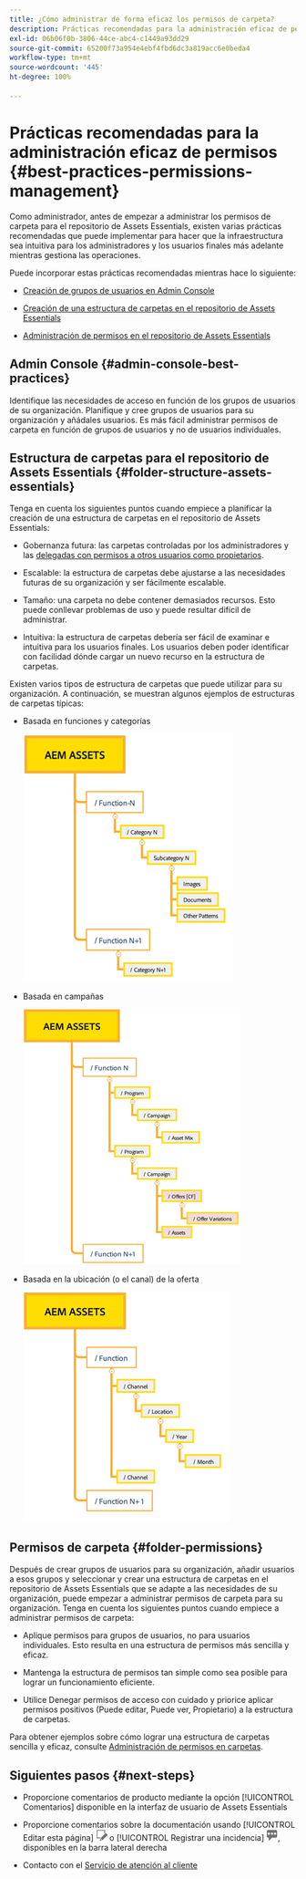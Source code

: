 ```yaml
---
title: ¿Cómo administrar de forma eficaz los permisos de carpeta?
description: Prácticas recomendadas para la administración eficaz de permisos
exl-id: 06b06f0b-3806-44ce-abc4-c1449a93dd29
source-git-commit: 65200f73a954e4ebf4fbd6dc3a819acc6e0beda4
workflow-type: tm+mt
source-wordcount: '445'
ht-degree: 100%

---
```


# Prácticas recomendadas para la administración eficaz de permisos {#best-practices-permissions-management}

Como administrador, antes de empezar a administrar los permisos de carpeta para el repositorio de Assets Essentials, existen varias prácticas recomendadas que puede implementar para hacer que la infraestructura sea intuitiva para los administradores y los usuarios finales más adelante mientras gestiona las operaciones.

Puede incorporar estas prácticas recomendadas mientras hace lo siguiente:

* [Creación de grupos de usuarios en Admin Console](#admin-console-best-practices)

* [Creación de una estructura de carpetas en el repositorio de Assets Essentials](#folder-structure-assets-essentials)

* [Administración de permisos en el repositorio de Assets Essentials](#folder-permissions)

## Admin Console {#admin-console-best-practices}

Identifique las necesidades de acceso en función de los grupos de usuarios de su organización. Planifique y cree grupos de usuarios para su organización y añádales usuarios. Es más fácil administrar permisos de carpeta en función de grupos de usuarios y no de usuarios individuales.

## Estructura de carpetas para el repositorio de Assets Essentials {#folder-structure-assets-essentials}

Tenga en cuenta los siguientes puntos cuando empiece a planificar la creación de una estructura de carpetas en el repositorio de Assets Essentials:

* Gobernanza futura: las carpetas controladas por los administradores y las [delegadas con permisos a otros usuarios como propietarios](manage-permissions.md##manage-permissions-folders).

* Escalable: la estructura de carpetas debe ajustarse a las necesidades futuras de su organización y ser fácilmente escalable.

* Tamaño: una carpeta no debe contener demasiados recursos. Esto puede conllevar problemas de uso y puede resultar difícil de administrar.

* Intuitiva: la estructura de carpetas debería ser fácil de examinar e intuitiva para los usuarios finales. Los usuarios deben poder identificar con facilidad dónde cargar un nuevo recurso en la estructura de carpetas.

Existen varios tipos de estructura de carpetas que puede utilizar para su organización. A continuación, se muestran algunos ejemplos de estructuras de carpetas típicas:

* Basada en funciones y categorías

  ![Función y categorización](assets/function-categorization.png)

* Basada en campañas

  ![Basada en campañas](assets/campaign-based.png)

* Basada en la ubicación (o el canal) de la oferta

  ![Basada en la ubicación de la oferta](assets/offer-location.png)


## Permisos de carpeta {#folder-permissions}

Después de crear grupos de usuarios para su organización, añadir usuarios a esos grupos y seleccionar y crear una estructura de carpetas en el repositorio de Assets Essentials que se adapte a las necesidades de su organización, puede empezar a administrar permisos de carpeta para su organización. Tenga en cuenta los siguientes puntos cuando empiece a administrar permisos de carpeta:

* Aplique permisos para grupos de usuarios, no para usuarios individuales. Esto resulta en una estructura de permisos más sencilla y eficaz.

* Mantenga la estructura de permisos tan simple como sea posible para lograr un funcionamiento eficiente.

* Utilice Denegar permisos de acceso con cuidado y priorice aplicar permisos positivos (Puede editar, Puede ver, Propietario) a la estructura de carpetas.

Para obtener ejemplos sobre cómo lograr una estructura de carpetas sencilla y eficaz, consulte [Administración de permisos en carpetas](manage-permissions.md##manage-permissions-folders).

## Siguientes pasos {#next-steps}

* Proporcione comentarios de producto mediante la opción [!UICONTROL Comentarios] disponible en la interfaz de usuario de Assets Essentials

* Proporcione comentarios sobre la documentación usando [!UICONTROL Editar esta página] ![editar la página](assets/do-not-localize/edit-page.png) o [!UICONTROL Registrar una incidencia] ![crear una incidencia de GitHub](assets/do-not-localize/github-issue.png), disponibles en la barra lateral derecha

* Contacto con el [Servicio de atención al cliente](https://experienceleague.adobe.com/?support-solution=General&amp;lang=es#support)
